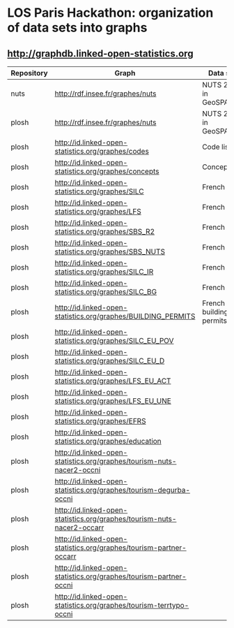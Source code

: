 # LOS Paris Hackathon: organization of data sets into graphs

## http://graphdb.linked-open-statistics.org

| Repository     | Graph    | Data set |
|---------|---------|---------|
| nuts | http://rdf.insee.fr/graphes/nuts | NUTS 2013 in GeoSPARQL |
| plosh | http://rdf.insee.fr/graphes/nuts | NUTS 2013 in GeoSPARQL |
| plosh | http://id.linked-open-statistics.org/graphes/codes | Code lists |
| plosh | http://id.linked-open-statistics.org/graphes/concepts | Concepts |
| plosh | http://id.linked-open-statistics.org/graphes/SILC | French SILC |
| plosh | http://id.linked-open-statistics.org/graphes/LFS | French LFS |
| plosh | http://id.linked-open-statistics.org/graphes/SBS_R2 | French LFS |
| plosh | http://id.linked-open-statistics.org/graphes/SBS_NUTS | French LFS |
| plosh | http://id.linked-open-statistics.org/graphes/SILC_IR | French LFS |
| plosh | http://id.linked-open-statistics.org/graphes/SILC_BG | French LFS |
| plosh | http://id.linked-open-statistics.org/graphes/BUILDING_PERMITS | French building permits |
| plosh | http://id.linked-open-statistics.org/graphes/SILC_EU_POV |   |
| plosh | http://id.linked-open-statistics.org/graphes/SILC_EU_D |   |
| plosh | http://id.linked-open-statistics.org/graphes/LFS_EU_ACT |   |
| plosh | http://id.linked-open-statistics.org/graphes/LFS_EU_UNE |   |
| plosh | http://id.linked-open-statistics.org/graphes/EFRS |   |
| plosh | http://id.linked-open-statistics.org/graphes/education |   |
| plosh | http://id.linked-open-statistics.org/graphes/tourism-nuts-nacer2-occni |   |
| plosh | http://id.linked-open-statistics.org/graphes/tourism-degurba-occni |   |
| plosh | http://id.linked-open-statistics.org/graphes/tourism-nuts-nacer2-occarr |   |
| plosh | http://id.linked-open-statistics.org/graphes/tourism-partner-occarr |   |
| plosh | http://id.linked-open-statistics.org/graphes/tourism-partner-occni |   |
| plosh |http://id.linked-open-statistics.org/graphes/tourism-terrtypo-occni |   |